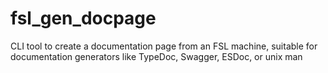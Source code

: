 # fsl_gen_docpage
CLI tool to create a documentation page from an FSL machine, suitable for documentation generators like TypeDoc, Swagger, ESDoc, or unix man
